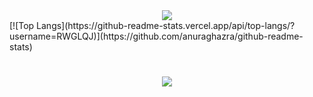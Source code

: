 <div align="center"> <img src="https://github-readme-stats.vercel.app/api/top-langs/?username=RWGLQJ&hide_title=true&hide_border=true&layout=compact&langs_count=6&text_color=000&icon_color=fff&bg_color=0,52fa5a,4dfcff,c64dff&theme=graywhite" /> </div>
[![Top Langs](https://github-readme-stats.vercel.app/api/top-langs/?username=RWGLQJ)](https://github.com/anuraghazra/github-readme-stats)
<h1 align="center"> <a href="https://sunguoqi.com/"> <img src="https://readme-typing-svg.herokuapp.com/?lines=console.log(%22Hello%2C%20World!%22);Yeach同学祝您今天愉快!&center=true&size=27"> </a> </h1>
